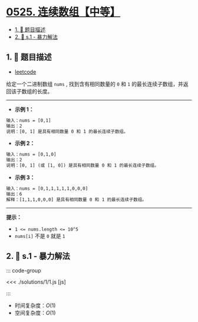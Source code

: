 # [0525. 连续数组【中等】](https://github.com/tnotesjs/TNotes.leetcode/tree/main/notes/0525.%20%E8%BF%9E%E7%BB%AD%E6%95%B0%E7%BB%84%E3%80%90%E4%B8%AD%E7%AD%89%E3%80%91)

<!-- region:toc -->

- [1. 📝 题目描述](#1--题目描述)
- [2. 🎯 s.1 - 暴力解法](#2--s1---暴力解法)

<!-- endregion:toc -->

## 1. 📝 题目描述

- [leetcode](https://leetcode.cn/problems/contiguous-array/)

给定一个二进制数组 `nums` , 找到含有相同数量的 `0` 和 `1` 的最长连续子数组，并返回该子数组的长度。

---

- **示例 1：**

```txt
输入：nums = [0,1]
输出：2
说明：[0, 1] 是具有相同数量 0 和 1 的最长连续子数组。
```

- **示例 2：**

```txt
输入：nums = [0,1,0]
输出：2
说明：[0, 1] (或 [1, 0]) 是具有相同数量 0 和 1 的最长连续子数组。
```

- **示例 3：**

```txt
输入：nums = [0,1,1,1,1,1,0,0,0]
输出：6
解释：[1,1,1,0,0,0] 是具有相同数量 0 和 1 的最长连续子数组。
```

---

**提示：**

- `1 <= nums.length <= 10^5`
- `nums[i]` 不是 `0` 就是 `1`

## 2. 🎯 s.1 - 暴力解法

::: code-group

<<< ./solutions/1/1.js [js]

:::

- 时间复杂度：$O(1)$
- 空间复杂度：$O(1)$
